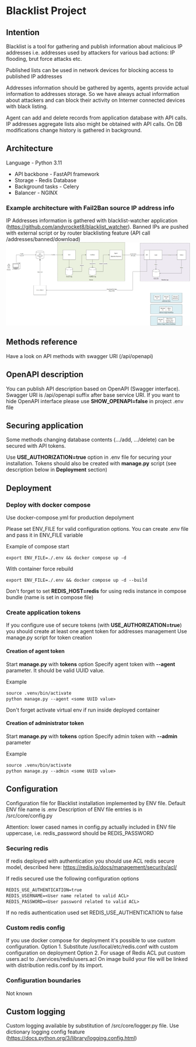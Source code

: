# Blacklist Project
## Intention
Blacklist is a tool for gathering and publish information about malicious IP addresses i.e. addresses used by attackers for various bad actions: IP flooding, brut force attacks etc.

Published lists can be used in network devices for blocking access to published IP addresses

Addresses information should be gathered by agents, agents provide actual information to addresses storage.
So we have always actual information about attackers and can block their activity on Interner connected devices with black listing.

Agent can add and delete records from application database with API calls.
IP addresses aggregate lists also might be obtained with API calls.
On DB modifications change history is gathered in background.

## Architecture
Language - Python 3.11

* API backbone - FastAPI framework
* Storage - Redis Database
* Background tasks - Celery
* Balancer - NGINX

### Example architecture with Fail2Ban source IP address info
IP Addresses information is gathered with blacklist-watcher application (https://github.com/andyrocket8/blacklist_watcher).
Banned IPs are pushed with external script or by router blacklisting feature (API call /addresses/banned/download)
![Blacklist architecture.png](Blacklist%20Architecture.png)

## Methods reference
Have a look on API methods with swagger URI (/api/openapi)

## OpenAPI description
You can publish API description based on OpenAPI (Swagger interface). Swagger URI is /api/openapi suffix after base service URI.
If you want to hide OpenAPI interface please use **SHOW_OPENAPI=false** in project .env file

## Securing application
Some methods changing database contents (.../add, .../delete) can be secured with API tokens.

Use **USE_AUTHORIZATION=true** option in .env file for securing your installation.
Tokens should also be created with **manage.py** script (see description below in **Deployment** section)

## Deployment

### Deploy with docker compose
Use docker-compose.yml for production depolyment

Please set ENV_FILE for valid configuration options. You can create .env file and pass it in ENV_FILE variable

Example of compose start
```
export ENV_FILE=./.env && docker compose up -d
```

With container force rebuild
```
export ENV_FILE=./.env && docker compose up -d --build
```
Don't forget to set **REDIS_HOST=redis** for using redis instance in compose bundle (name is set in compose file)

### Create application tokens
If you configure use of secure tokens (with **USE_AUTHORIZATION=true**) you should create at least one agent token for addresses management
Use manage.py script for token creation

#### Creation of agent token
Start **manage.py** with **tokens** option
Specify agent token with **--agent** parameter. It should be valid UUID value.

Example
```
source .venv/bin/activate
python manage.py --agent <some UUID value>
```
Don't forget activate virtual env if run inside deployed container
#### Creation of administrator token
Start **manage.py** with **tokens** option
Specify admin token with **--admin** parameter

Example
```
source .venv/bin/activate
python manage.py --admin <some UUID value>
```

## Configuration
Configuration file for Blacklist installation implemented by ENV file.
Default ENV file name is .env
Description of ENV file entries is in /src/core/config.py

Attention: lower cased names in config.py actually included in ENV file uppercase, i.e. redis_password should be REDIS_PASSWORD

### Securing redis
If redis deployed with authentication you should use ACL redis secure model, described here: https://redis.io/docs/management/security/acl/

If redis secured use the following configuration options
```
REDIS_USE_AUTHENTICATION=true
REDIS_USERNAME=<User name related to valid ACL>
REDIS_PASSWORD=<User password related to valid ACL>
```

If no redis authentication used set REDIS_USE_AUTHENTICATION to false

### Custom redis config
If you use docker compose for deployment it's possible to use custom configuration.
Option 1. Substitute /usr/local/etc/redis.conf with custom configuration on deployment
Option 2. For usage of Redis ACL put custom users.acl to ./services/redis/users.acl
On image build your file will be linked with distribution redis.conf by its import.


### Configuration boundaries
Not known

## Custom logging
Custom logging available by substitution of /src/core/logger.py file. Use dictionary logging config feature (https://docs.python.org/3/library/logging.config.html)
